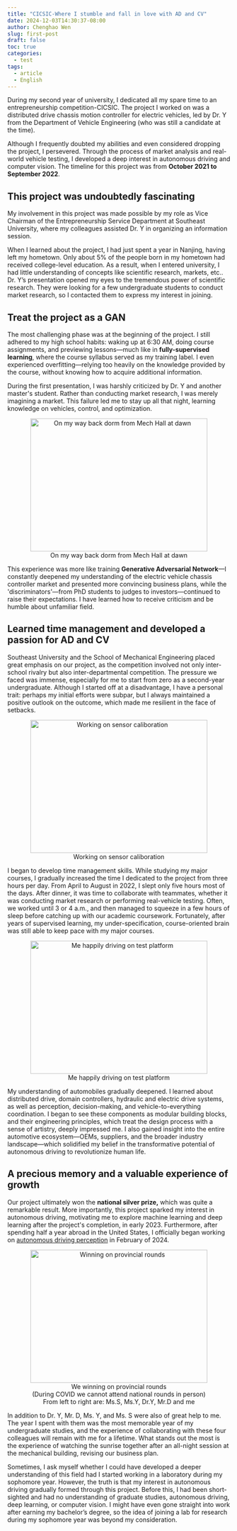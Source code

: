 ```yaml
---
title: "CICSIC-Where I stumble and fall in love with AD and CV"
date: 2024-12-03T14:30:37-08:00
author: Chenghao Wen
slug: first-post
draft: false
toc: true
categories:
  - test
tags:
  - article
  - English
---
```


During my second year of university, I dedicated all my spare time to an entrepreneurship competition-CICSIC. The project I worked on was a distributed drive chassis motion controller for electric vehicles, led by Dr. Y from the Department of Vehicle Engineering (who was still a candidate at the time).

Although I frequently doubted my abilities and even considered dropping the project, I persevered. Through the process of market analysis and real-world vehicle testing, I developed a deep interest in autonomous driving and computer vision. The timeline for this project was from **October 2021 to September 2022**.

## This project was undoubtedly fascinating

My involvement in this project was made possible by my role as Vice Chairman of the Entrepreneurship Service Department at Southeast University, where my colleagues assisted Dr. Y in organizing an information session.

When I learned about the project, I had just spent a year in Nanjing, having left my hometown. Only about 5% of the people born in my hometown had received college-level education. As a result, when I entered university, I had little understanding of concepts like scientific research, markets, etc.. Dr. Y’s presentation opened my eyes to the tremendous power of scientific research. They were looking for a few undergraduate students to conduct market research, so I contacted them to express my interest in joining. 

## Treat the project as a GAN

The most challenging phase was at the beginning of the project. I still adhered to my high school habits: waking up at 6:30 AM, doing course assignments, and previewing lessons—much like in **fully-supervised learning**, where the course syllabus served as my training label. I even experienced overfitting—relying too heavily on the knowledge provided by the course, without knowing how to acquire additional information. 

During the first presentation, I was harshly criticized by Dr. Y and another master's student. Rather than conducting market research, I was merely imagining a market. This failure led me to stay up all that night, learning knowledge on vehicles, control, and optimization. 

<figure style="text-align: center;">
    <img src="\psimages\DawnSEUlib.jpg" alt="On my way back dorm from Mech Hall at dawn" style="width: 400px; height: 300px;">
    <figcaption>On my way back dorm from Mech Hall at dawn</figcaption>
</figure>


This experience was more like training **Generative Adversarial Network**—I constantly deepened my understanding of the electric vehicle chassis controller market and presented more convincing business plans, while the 'discriminators'—from PhD students to judges to investors—continued to raise their expectations. I have learned how to receive criticism and be humble about unfamiliar field. 


## Learned time management and developed a passion for AD and CV

Southeast University and the School of Mechanical Engineering placed great emphasis on our project, as the competition involved not only inter-school rivalry but also inter-departmental competition. The pressure we faced was immense, especially for me to start from zero as a second-year undergraduate. Although I started off at a disadvantage, I have a personal trait: perhaps my initial efforts were subpar, but I always maintained a positive outlook on the outcome, which made me resilient in the face of setbacks.

<figure style="text-align: center;">
    <img src="\psimages\Sensorcaliboration.jpg" alt="Working on sensor caliboration" style="width: 400px; height: 300px;">
    <figcaption>Working on sensor caliboration</figcaption>
</figure>

I began to develop time management skills. While studying my major courses, I gradually increased the time I dedicated to the project from three hours per day. From April to August in 2022, I slept only five hours most of the days. After dinner, it was time to collaborate with teammates, whether it was conducting market research or performing real-vehicle testing. Often, we worked until 3 or 4 a.m., and then managed to squeeze in a few hours of sleep before catching up with our academic coursework. Fortunately, after years of supervised learning, my under-specification, course-oriented brain was still able to keep pace with my major courses.

<figure style="text-align: center;">
    <img src="\psimages\Ontest.jpg" alt="Me happily driving on test platform" style="width: 400px; height: 300px;">
    <figcaption>Me happily driving on test platform</figcaption>
</figure>

My understanding of automobiles gradually deepened. I learned about distributed drive, domain controllers, hydraulic and electric drive systems, as well as perception, decision-making, and vehicle-to-everything coordination. I began to see these components as modular building blocks, and their engineering principles, which treat the design process with a sense of artistry, deeply impressed me. I also gained insight into the entire automotive ecosystem—OEMs, suppliers, and the broader industry landscape—which solidified my belief in the transformative potential of autonomous driving to revolutionize human life.


## A precious memory and a valuable experience of growth

Our project ultimately won the **national silver prize,** which was quite a remarkable result. More importantly, this project sparked my interest in autonomous driving, motivating me to explore machine learning and deep learning after the project's completion, in early 2023. Furthermore, after spending half a year abroad in the United States, I officially began working on [autonomous driving perception](/en/2024/11/30/first-post/) in February of 2024.

<figure style="text-align: center;">
    <img src="\psimages\Winning.jpg" alt="Winning on provincial rounds" style="width: 400px; height: 300px;">
    <figcaption>We winning on provincial rounds</figcaption>
    <figcaption>(During COVID we cannot attend national rounds in person)</figcaption>
    <figcaption>From left to right are: Ms.S, Ms.Y, Dr.Y, Mr.D and me</figcaption>
</figure>


In addition to Dr. Y, Mr. D, Ms. Y, and Ms. S were also of great help to me. The year I spent with them was the most memorable year of my undergraduate studies, and the experience of collaborating with these four colleagues will remain with me for a lifetime. What stands out the most is the experience of watching the sunrise together after an all-night session at the mechanical building, revising our business plan.

Sometimes, I ask myself whether I could have developed a deeper understanding of this field had I started working in a laboratory during my sophomore year. However, the truth is that my interest in autonomous driving gradually formed through this project. Before this, I had been short-sighted and had no understanding of graduate studies, autonomous driving, deep learning, or computer vision. I might have even gone straight into work after earning my bachelor’s degree, so the idea of joining a lab for research during my sophomore year was beyond my consideration.